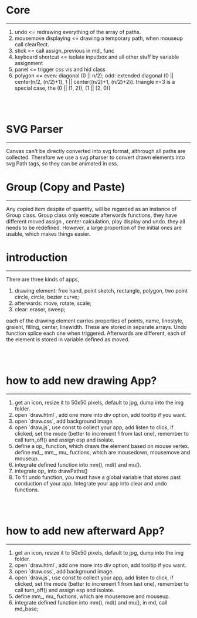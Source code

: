 # Core
<hr>
<ol>
	<li>
		undo <= redrawing everything of the array of paths. 
	</li>
	<li>
		mousemove displaying <= drawing a temporary path, when mouseup call clearRect. 
	</li>
	<li>
		stick <= call assign_previous in md_ func
	</li>
	<li>
		keyboard shortcut <= isolate inputbox and all other stuff by variable assignment
	</li>
	<li>
		panel <= trigger css vis and hid class
	</li>
	<li>
		polygon <= even: diagonal (0 || n/2); odd: extended diagonal (0 || center(n/2, (n/2)+1), 1 || center((n/2)+1, (n/2)+2)). triangle n=3 is a special case, the (0 || (1, 2)), (1 || (2, 0))
	</li>
</ol>
<br /><br />

# SVG Parser
<hr>
<p>
	Canvas can't be directly converted into svg format, althrough all paths are collected. Therefore we use a svg pharser to convert drawn elements into svg Path tags, so they can be animated in css. 
</p>

# Group (Copy and Paste)
<hr>
<p>
	Any copied item despite of quantity, will be regarded as an instance of Group class. Group class only execute afterwards functions, they have different moved assign , center calculation, play display and undo. they all needs to be redefined. However, a large proportion of the initial ones are usable, which makes things easier. 
</p>

# introduction
<hr>
<p>There are three kinds of apps, 
</p>
<ol>
	<li>
		drawing element: free hand, point sketch, rectangle, polygon, two point circle, circle, bezier curve; 
	</li>
	<li>
		afterwards: move, rotate, scale; 
	</li>
	<li>
		clear: eraser, sweep; 
	</li>
</ol>
<p>
	each of the drawing element carries properties of points, name, linestyle, graient, filling, center, linewidth. These are stored in separate arrays. Undo function splice each one when triggered. Afterwards are different, each of the element is stored in variable defined as moved. 
</p>
<br /><br />

# how to add new drawing App?
<hr>
<ol>
	<li>
		get an icon, resize it to 50x50 pixels, default to jpg, dump into the img folder.  
	</li>
	<li>
		open `draw.html`, add one more into div option, add tooltip if you want. 
	</li>
	<li>
		open `draw.css`, add background image. 
	</li>
	<li>
		open `draw.js`, use const to collect your app, add listen to click, if clicked, set the mode (better to increment 1 from last one), remember to call turn_off() and assign esp and isolate. 
	</li>
	<li>
		define a op_ function, which draws the element based on mouse vertex. 
	</li>
		define md_, mm_, mu_ fuctions, which are mousedown, mousemove and mouseup. 
	<li>
		integrate defined function into mm(), md() and mu(). 
	</li>
	<li>
		integrate op_ into drawPaths()
	</li>
	<li>
		To fit undo function, you must have a global variable that stores past conduction of your app. Integrate your app into clear and undo functions.
	</li>
</ol>
<br /><br />

# how to add new afterward App?
<hr>
<ol>
	<li>
		get an icon, resize it to 50x50 pixels, default to jpg, dump into the img folder.  
	</li>
	<li>
		open `draw.html`, add one more into div option, add tooltip if you want. 
	</li>
	<li>
		open `draw.css`, add background image. 
	</li>
	<li>
		open `draw.js`, use const to collect your app, add listen to click, if clicked, set the mode (better to increment 1 from last one), remember to call turn_off() and assign esp and isolate. 
	</li>
	<li>
		define mm_, mu_ fuctions, which are mousemove and mouseup. 
	<li>
		integrate defined function into mm(), md() and mu(), in md, call md_base; 
	</li>
</ol>
<br /><br />
